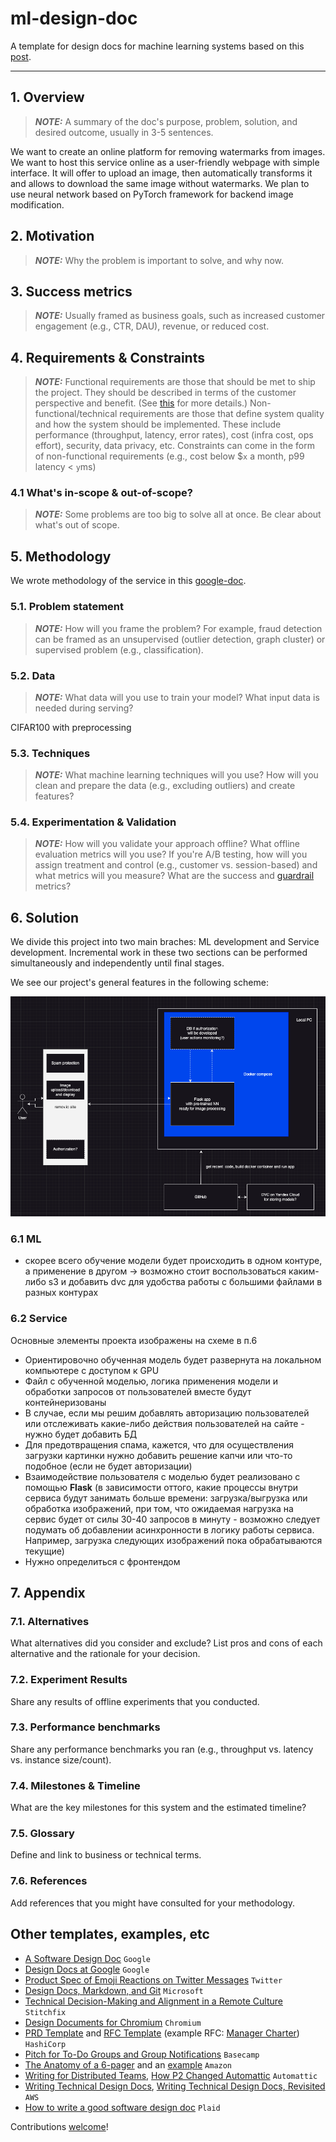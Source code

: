 # ml-design-doc

A template for design docs for machine learning systems based on this [post](https://eugeneyan.com/writing/ml-design-docs/).

---

## 1. Overview

> **_NOTE:_**  A summary of the doc's purpose, problem, solution, and desired outcome, usually in 3-5 sentences.

We want to create an online platform for removing watermarks from images. We want to host this service online as a user-friendly webpage with simple interface. It will offer to upload an image, then automatically transforms it and allows to download the same image without watermarks. We plan to use neural network based on PyTorch framework for backend image modification.


## 2. Motivation

> **_NOTE:_**  Why the problem is important to solve, and why now.

## 3. Success metrics

> **_NOTE:_**  Usually framed as business goals, such as increased customer engagement (e.g., CTR, DAU), revenue, or reduced cost.

## 4. Requirements & Constraints


> **_NOTE:_**  Functional requirements are those that should be met to ship the project. They should be described in terms of the customer perspective and benefit. (See [this](https://eugeneyan.com/writing/ml-design-docs/#the-why-and-what-of-design-docs) for more details.)
> Non-functional/technical requirements are those that define system quality and how the system should be implemented. These include performance (throughput, latency, error rates), cost (infra cost, ops effort), security, data privacy, etc.
> Constraints can come in the form of non-functional requirements (e.g., cost below $`x` a month, p99 latency < `y`ms)

### 4.1 What's in-scope & out-of-scope?

> **_NOTE:_**  Some problems are too big to solve all at once. Be clear about what's out of scope.

## 5. Methodology

We wrote methodology of the service in this [google-doc](https://docs.google.com/document/d/1kse9RHI55gEw1jd6kaquHvD184z1weNMX2D7CJMEzYQ/edit).

### 5.1. Problem statement

> **_NOTE:_**  How will you frame the problem? For example, fraud detection can be framed as an unsupervised (outlier detection, graph cluster) or supervised problem (e.g., classification).

### 5.2. Data

> **_NOTE:_**  What data will you use to train your model? What input data is needed during serving?

CIFAR100 with preprocessing

### 5.3. Techniques

> **_NOTE:_**  What machine learning techniques will you use? How will you clean and prepare the data (e.g., excluding outliers) and create features?

### 5.4. Experimentation & Validation

> **_NOTE:_**  How will you validate your approach offline? What offline evaluation metrics will you use?
> If you're A/B testing, how will you assign treatment and control (e.g., customer vs. session-based) and what metrics will you measure? What are the success and [guardrail](https://medium.com/airbnb-engineering/designing-experimentation-guardrails-ed6a976ec669) metrics?

## 6. Solution

We divide this project into two main braches: ML development and Service development. Incremental work in these two sections can be performed simultaneously and independently until final stages.

We see our project's general features in the following scheme:

![](assets/20230913_203346_image.png)

### 6.1 ML

* скорее всего обучение модели будет происходить в одном контуре, а применение в другом -> возможно стоит воспользоваться каким-либо s3 и добавить dvc для удобства работы с большими файлами в разных контурах

### 6.2 Service

Основные элементы проекта изображены на схеме в п.6

* Ориентировочно обученная модель будет развернута на локальном компьютере с доступом к GPU
* Файл с обученной моделью, логика применения модели и обработки запросов от пользователей вместе будут контейнеризованы
* В случае, если мы решим добавлять авторизацию пользователей или отслеживать какие-либо действия пользователей на сайте - нужно будет добавить БД
* Для предотвращения спама, кажется, что для осуществления загрузки картинки нужно добавить решение капчи или что-то подобное (если не будет авторизации)
* Взаимодействие пользователя с моделью будет реализовано с помощью **Flask** (в зависимости оттого, какие процессы внутри сервиса будут занимать больше времени: загрузка/выгрузка или обработка изображений, при том, что ожидаемая нагрузка на сервис будет от силы 30-40 запросов в минуту - возможно следует подумать об добавлении асинхронности в логику работы сервиса. Например, загрузка следующих изображений пока обрабатываются текущие)
* Нужно определиться с фронтендом

## 7. Appendix

### 7.1. Alternatives

What alternatives did you consider and exclude? List pros and cons of each alternative and the rationale for your decision.

### 7.2. Experiment Results

Share any results of offline experiments that you conducted.

### 7.3. Performance benchmarks

Share any performance benchmarks you ran (e.g., throughput vs. latency vs. instance size/count).

### 7.4. Milestones & Timeline

What are the key milestones for this system and the estimated timeline?

### 7.5. Glossary

Define and link to business or technical terms.

### 7.6. References

Add references that you might have consulted for your methodology.

## Other templates, examples, etc

- [A Software Design Doc](https://www.industrialempathy.com/posts/design-doc-a-design-doc/) `Google`
- [Design Docs at Google](https://www.industrialempathy.com/posts/design-docs-at-google/) `Google`
- [Product Spec of Emoji Reactions on Twitter Messages](https://docs.google.com/document/d/1sUX-sm5qZ474PCQQUpvdi3lvvmWPluqHOyfXz3xKL2M/edit#heading=h.554u12gw2xpd) `Twitter`
- [Design Docs, Markdown, and Git](https://caitiem.com/2020/03/29/design-docs-markdown-and-git/) `Microsoft`
- [Technical Decision-Making and Alignment in a Remote Culture](https://multithreaded.stitchfix.com/blog/2020/12/07/remote-decision-making/) `Stitchfix`
- [Design Documents for Chromium](https://www.chromium.org/developers/design-documents) `Chromium`
- [PRD Template](https://works.hashicorp.com/articles/prd-template) and [RFC Template](https://works.hashicorp.com/articles/rfc-template) (example RFC: [Manager Charter](https://works.hashicorp.com/articles/manager-charter)) `HashiCorp`
- [Pitch for To-Do Groups and Group Notifications](https://basecamp.com/shapeup/1.5-chapter-06#examples) `Basecamp`
- [The Anatomy of a 6-pager](https://writingcooperative.com/the-anatomy-of-an-amazon-6-pager-fc79f31a41c9) and an [example](https://docs.google.com/document/d/1LPh1LWx1z67YFo67DENYUGBaoKk39dtX7rWAeQHXzhg/edit) `Amazon`
- [Writing for Distributed Teams](http://veekaybee.github.io/2021/07/17/p2s/), [How P2 Changed Automattic](https://ma.tt/2009/05/how-p2-changed-automattic/) `Automattic`
- [Writing Technical Design Docs](https://medium.com/machine-words/writing-technical-design-docs-71f446e42f2e), [Writing Technical Design Docs, Revisited](https://medium.com/machine-words/writing-technical-design-docs-revisited-850d36570ec) `AWS`
- [How to write a good software design doc](https://www.freecodecamp.org/news/how-to-write-a-good-software-design-document-66fcf019569c/) `Plaid`

Contributions [welcome](https://github.com/eugeneyan/ml-design-docs/pulls)!
